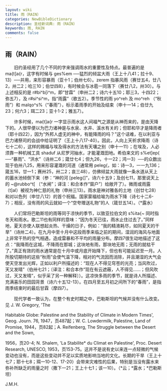 ```yaml
---
layout: wiki
title: 雨（RAIN）
categories: NewBibleDictionary
description: 圣经新词典: 雨（RAIN）
keywords: 雨, RAIN
comments: false
---
```


## 雨（RAIN）

　　旧约圣经用了几个不同的字来强调雨水的重要性及特点。最普遍的是 ma{t]a{r，这字有时候与 ges%em ──猛烈的倾盆大雨（王上十八41；拉十9、13）──并用，来形容暴雨（亚十1；伯卅七6）。zerem 指暴风雨（赛廿五4，廿八2，卅二2；哈三10；伯廿四8），有时候会与冰雹一同落下（赛廿八2，卅30）。与上述相反的是 r#bi^b[i^m，即“甘霖”（申卅二2；诗六十五10；耶三3，十四22；弥五7），及 r#si^si^m，指“雨露”（歌五2）。季节性的雨 yo^reh 及 mo^reh （“秋雨”）和 malqo^s%（“春雨”），标示着雨季的开始及结束（申十一14；伯廿九23；何六3；珥二23；亚十1-2；雅五7）。

　　许多时候，ma{t]a{r 一字显示雨水这人间福气之源是从神而来的，是由天降下的。人很早便以为巴力诸神是与水泉、水井、溪水有关的；但耶和华才是降雨者（耶十四22），因为“外邦人虚无的神中，有能降雨的吗？”这个诘难，在以利亚与巴力诸祭司的会战中给证明了（王上十八17-40）。因此，人向上天祈求降雨（诗七十二6），这样的赐福与埃及得水的方法有天壤之别（申十一11）；在埃及，人必须靠一种机械工具 shaduf 从尼罗河抽水，才能灌溉田地。希伯来文的 s%et]ep{ ──“暴雨”、“洪水”（诗卅二6；箴廿七4；但九26，十一22；鸿一3）──的众数出现于伯卅八25，用来形容灌溉的河道（通常用 peleg{，如：诗一3，一一九136；箴五16，廿一1；赛卅25，卅二2；哀三48），仿佛倾盆大雨就像一条水道从天上的蓄水池倾倒下来（参：“神的河 [peleg{]”，诗六十五9；及创七11，那里说天上的 ~@rubbo^t[ 〔“水闸”；译注：和合本作“窗户”〕给敞开了）。微雨或雨露（t]al）被视为神仁慈的礼物（申卅三13）。雨水是神对雅各的土地（创廿七28）和对以色列（申廿八12）的首个祝福。国家蒙福给喻为雨水下降（诗七十二6-7）；相反，没有雨的风云就如一个“空夸赠送礼物”的人（箴廿五14）。（*露水）

　　人们常将巴勒斯坦的雨等同于凉快的季节，以致亚拉伯文的 s%ita{~ 同时指冬天和雨水。歌二11也有同样的意味：“因为冬天已往，雨水止住过去了。”同样地，夏天亦使人联想起炎热、干燥的日子，例如：“我的精液耗尽，如同夏天的干旱”（诗卅二4）。在九月中至十月中这段雨季来临之前的期间，湿润的海风与地面上非常干热的空气相遇，造成雷暴和不平均的雨量分布。摩四7很生动地描述了这点：“我降雨在这城，不降雨在那城；这块地有雨，那块地无雨；无雨的就枯干了。”真正有效的雨水通常是在十月中或月底开始降下，但也有可能延迟至一月。人所股切期待的这些“秋雨”会使气温下降，相对的气流因而消除，并且潮湿的大气会使天空发出光辉，正如以利户所描述的：“现在人不得见穹苍的光亮；当风吹过，天又发晴”（伯卅七21；〔译注：和合本作“现在有云遮蔽，人不得见……；但风吹过，天又发晴”，似乎采了另一种解释〕）。这凉快多雨的季节，就是诗人所描述、充满喜乐的田园背景（诗六十五12-13）。在四月至五月初之间所下的“春雨”，是指雨季结束时的最后甘霖（摩四7）。

　　现代学者一致认为，在整个有史时期之中，巴勒斯坦的气候并没有什么改变。见 J. W. Gregory, 'The

Habitable Globe: Palestine and the Stability of Climate in Modern Times', Geog. Journ. 76, 1947，页487起；W. C. Lowdermilk, Palestine, Land of Promise, 1944，页82起；A. Reifenberg, The Struggle between the Desert and the Sown,

1956，页20-4; N. Shalem, 'La Stabilite* du Climat en Palestine', Proc. Desert Research, UNESCO, 1953，页153-75。这并不是说有史以来连一点轻微的气候变动也没有，而是这些变动并不足以实质地影响当地的文化。长期的干旱（王上十七7；耶十七8；珥一10-12、17-20）会带来灾难性的后果，特别是当没有露水来弥补所缺乏的雨量之时（撒下一21；王上十七1；该一10）。（*云；*露水；*巴勒斯坦）

J.M.H.








